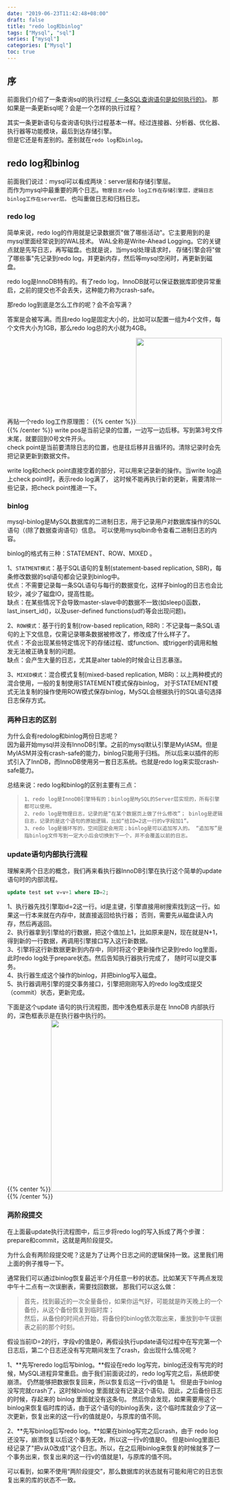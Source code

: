 ```yaml
---
date: "2019-06-23T11:42:48+08:00"
draft: false
title: "redo log和binlog"
tags: ["Mysql", "sql"]
series: ["mysql"]
categories: ["Mysql"]
toc: true
---
```


## 序
前面我们介绍了一条查询sql的执行过程[《一条SQL查询语句是如何执行的》](https://xp329486175.github.io/blog/2019-06/%E4%B8%80%E6%9D%A1sql%E6%9F%A5%E8%AF%A2%E8%AF%AD%E5%8F%A5%E6%98%AF%E5%A6%82%E4%BD%95%E6%89%A7%E8%A1%8C%E7%9A%84/)。
那如果是一条更新sql呢？会是一个怎样的执行过程？

其实一条更新语句与查询语句执行过程基本一样。经过连接器、分析器、优化器、执行器等功能模块，最后到达存储引擎。    
但是它还是有差别的。差别就在`redo log`和`binlog`。

## redo log和binlog
前面我们说过：mysql可以看成两块：server层和存储引擎层。    
而作为mysql中最重要的两个日志。`物理日志redo log工作在存储引擎层，逻辑日志binlog工作在server层。`
也叫重做日志和归档日志。

### redo log
简单来说，redo log的作用就是记录数据页"做了哪些活动"。它主要用到的是mysql里面经常说到的WAL技术。
WAL全称是Write-Ahead Logging。它的关键点就是先写日志，再写磁盘。也就是说，当mysql处理请求时，
存储引擎会将"做了哪些事"先记录到redo log，并更新内存，然后等mysql空闲时，再更新到磁盘。

redo log是InnoDB特有的。有了redo log，InnoDB就可以保证数据库即使异常重启，之前的提交也不会丢失，这种能力称为crash-safe。

那redo log到底是怎么工作的呢？会不会写满？

答案是会被写满。而且redo log是固定大小的，比如可以配置一组为4个文件，每个文件大小为1GB，那么redo log总的大小就为4GB。

再贴一个redo log工作原理图：
{{% center %}}<img name="touchbar-config" src="/images/blog/2019-06/mysql_03.png" width='200px'/>{{% /center %}}
write pos是当前记录的位置，一边写一边后移。写到第3号文件末尾，就要回到0号文件开头。     
check point是当前要清除日志的位置，也是往后移并且循环的。清除记录时会先把记录更新到数据文件。

write log和check point直接空着的部分，可以用来记录新的操作。当write log追上check point时，表示redo log满了，
这时候不能再执行新的更新，需要清除一些记录，把check point推进一下。

### binlog
mysql-binlog是MySQL数据库的二进制日志，用于记录用户对数据库操作的SQL语句（(除了数据查询语句）信息。
可以使用mysqlbin命令查看二进制日志的内容。

binlog的格式有三种：STATEMENT、ROW、MIXED 。

1、`STATMENT模式`：基于SQL语句的复制(statement-based replication, SBR)，每条修改数据的sql语句都会记录到binlog中。   
优点：不需要记录每一条SQL语句与每行的数据变化，这样子binlog的日志也会比较少，减少了磁盘IO，提高性能。          
缺点：在某些情况下会导致master-slave中的数据不一致(如sleep()函数， last_insert_id()，以及user-defined functions(udf)等会出现问题)。

2、`ROW模式`：基于行的复制(row-based replication, RBR)：不记录每一条SQL语句的上下文信息，仅需记录哪条数据被修改了，修改成了什么样子了。       
优点：不会出现某些特定情况下的存储过程、或function、或trigger的调用和触发无法被正确复制的问题。      
缺点：会产生大量的日志，尤其是alter table的时候会让日志暴涨。

3、`MIXED模式`：混合模式复制(mixed-based replication, MBR)：以上两种模式的混合使用，一般的复制使用STATEMENT模式保存binlog，
对于STATEMENT模式无法复制的操作使用ROW模式保存binlog，MySQL会根据执行的SQL语句选择日志保存方式。
### 两种日志的区别
为什么会有redolog和binlog两份日志呢？     
因为最开始mysql并没有InnoDB引擎。之前的mysql默认引擎是MyIASM。但是MyIASM并没有crash-safe的能力，binlog只能用于归档。
所以后来以插件的形式引入了InnDB，而InnoDB使用另一套日志系统。也就是redo log来实现crash-safe能力。

总结来说：redo log和binlog的区别主要有三点：

>`1、redo log是InnoDB引擎特有的；binlog是MySQL的Server层实现的，所有引擎都可以使用。`             
`2、redo log是物理日志，记录的是“在某个数据页上做了什么修改”；
binlog是逻辑日志，记录的是这个语句的原始逻辑，比如“给ID=2这一行的v字段加1”。`                 
`3、redo log是循环写的，空间固定会用完；binlog是可以追加写入的。
“追加写”是指binlog文件写到一定大小后会切换到下一个，并不会覆盖以前的日志。`
                                                             
### update语句内部执行流程                                                             
理解来两个日志的概念，我们再来看执行器InnoDB引擎在执行这个简单的update语句时的内部流程。
```sql
update test set v=v+1 where ID=2;
```
1、执行器先找引擎取id=2这一行。id是主键，引擎直接用树搜索找到这一行。如果这一行本来就在内存中，就直接返回给执行器；
否则，需要先从磁盘读入内存，然后再返回。    
2、执行器拿到引擎给的行数据，把这个值加上1，比如原来是N，现在就是N+1，得到新的一行数据，再调用引擎接口写入这行新数据。     
3、引擎将这行新数据更新到内存中，同时将这个更新操作记录到redo log里面，此时redo log处于prepare状态。然后告知执行器执行完成了，
随时可以提交事务。      
4、执行器生成这个操作的binlog，并把binlog写入磁盘。     
5、执行器调用引擎的提交事务接口，引擎把刚刚写入的redo log改成提交（commit）状态，更新完成。
                                                       
下面是这个update 语句的执行流程图，图中浅色框表示是在 InnoDB 内部执行的，深色框表示是在执行器中执行的。                        
{{% center %}}<img name="touchbar-config" src="/images/blog/2019-06/mysql_02.png" width='400px'/>{{% /center %}}

### 两阶段提交
在上面最update执行流程图中，后三步将redo log的写入拆成了两个步骤：prepare和commit，这就是两阶段提交。
                               
为什么会有两阶段提交呢？这是为了让两个日志之间的逻辑保持一致。这里我们用上面的例子推导一下。

通常我们可以通过binlog恢复最近半个月任意一秒的状态。比如某天下午两点发现中午十二点有一次误删表，需要找回数据，
那我们可以这么做：

>首先，找到最近的一次全量备份，如果你运气好，可能就是昨天晚上的一个备份，从这个备份恢复到临时库；      
然后，从备份的时间点开始，将备份的binlog依次取出来，重放到中午误删表之前的那个时刻。
          
假设当前ID=2的行，字段v的值是0，再假设执行update语句过程中在写完第一个日志后，第二个日志还没有写完期间发生了crash，会出现什么情况呢？     

1、**先写reredo log后写binlog。**假设在redo log写完，binlog还没有写完的时候，MySQL进程异常重启。由于我们前面说过的，redo log写完之后，系统即使崩溃。
仍然能够把数据恢复回来，所以恢复后这一行v的值是 1。
但是由于binlog没写完就crash了，这时候binlog 里面就没有记录这个语句。因此，之后备份日志的时候，存起来的 binlog 里面就没有这条句。 
然后你会发现，如果需要用这个binlog来恢复临时库的话，由于这个语句的binlog丢失，这个临时库就会少了这一次更新，恢复出来的这一行v的值就是0，与原库的值不同。

2、**先写binlog后写redo log。**如果在binlog写完之后crash，由于 redo log 还没写，崩溃恢复以后这个事务无效，所以这一行v的值是0。
但是binlog里面已经记录了"把v从0改成1"这个日志。所以，在之后用binlog来恢复的时候就多了一个事务出来，恢复出来的这一行v的值就是1，与原库的值不同。

可以看到，如果不使用“两阶段提交”，那么数据库的状态就有可能和用它的日志恢复出来的库的状态不一致。



